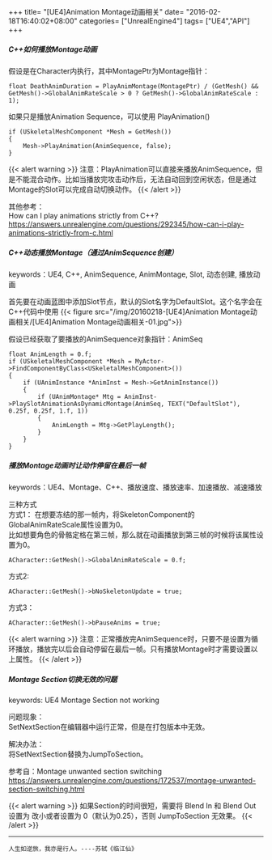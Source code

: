 +++
title= "[UE4]Animation Montage动画相关"
date= "2016-02-18T16:40:02+08:00"
categories= ["UnrealEngine4"]
tags= ["UE4","API"]
+++

##### C++如何播放Montage动画

假设是在Character内执行，其中MontagePtr为Montage指针：

	float DeathAnimDuration = PlayAnimMontage(MontagePtr) / (GetMesh() && GetMesh()->GlobalAnimRateScale > 0 ? GetMesh()->GlobalAnimRateScale : 1);

如果只是播放Animation Sequence，可以使用 PlayAnimation()

	if (USkeletalMeshComponent *Mesh = GetMesh())
	{
		Mesh->PlayAnimation(AnimSequence, false);
	}

{{< alert warning >}}
注意：PlayAnimation可以直接来播放AnimSequence，但是不能混合动作。比如当播放完攻击动作后，无法自动回到空闲状态，但是通过Montage的Slot可以完成自动切换动作。
{{< /alert >}}


其他参考：  
How can I play animations strictly from C++?  
https://answers.unrealengine.com/questions/292345/how-can-i-play-animations-strictly-from-c.html

##### C++动态播放Montage（通过AnimSequence创建）

keywords：UE4, C++, AnimSequence, AnimMontage, Slot, 动态创建, 播放动画

首先要在动画蓝图中添加Slot节点，默认的Slot名字为DefaultSlot。这个名字会在C++代码中使用
{{< figure src="/img/20160218-[UE4]Animation Montage动画相关/[UE4]Animation Montage动画相关-01.jpg">}}

假设已经获取了要播放的AnimSequence对象指针：AnimSeq

    float AnimLength = 0.f;
    if (USkeletalMeshComponent *Mesh = MyActor->FindComponentByClass<USkeletalMeshComponent>())
    {
        if (UAnimInstance *AnimInst = Mesh->GetAnimInstance())
        {
            if (UAnimMontage* Mtg = AnimInst->PlaySlotAnimationAsDynamicMontage(AnimSeq, TEXT("DefaultSlot"), 0.25f, 0.25f, 1.f, 1))
            {
                AnimLength = Mtg->GetPlayLength();
            }
        }
    }

##### 播放Montage动画时让动作停留在最后一帧

keywords：UE4、Montage、C++、播放速度、播放速率、加速播放、减速播放

三种方式  
方式1：
在想要冻结的那一帧内，将SkeletonComponent的GlobalAnimRateScale属性设置为0。  
比如想要角色的骨骼定格在第三帧，那么就在动画播放到第三帧的时候将该属性设置为0。

    ACharacter::GetMesh()->GlobalAnimRateScale = 0.f;

方式2:

    ACharacter::GetMesh()->bNoSkeletonUpdate = true;

方式3：

    ACharacter::GetMesh()->bPauseAnims = true;

{{< alert warning >}}
注意：正常播放完AnimSequence时，只要不是设置为循环播放，播放完以后会自动停留在最后一帧。只有播放Montage时才需要设置以上属性。
{{< /alert >}}

##### Montage Section切换无效的问题

keywords: UE4 Montage Section not working

问题现象：  
SetNextSection在编辑器中运行正常，但是在打包版本中无效。

解决办法：  
将SetNextSection替换为JumpToSection。

参考自：Montage unwanted section switching  
https://answers.unrealengine.com/questions/172537/montage-unwanted-section-switching.html

{{< alert warning >}}
如果Section的时间很短，需要将 Blend In 和 Blend Out 设置为 改小或者设置为 0（默认为0.25），否则 JumpToSection 无效果。
{{< /alert >}}

***
`人生如逆旅，我亦是行人。----苏轼《临江仙》`